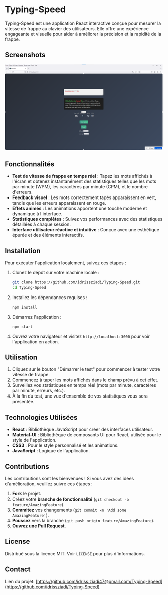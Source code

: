 # Typing-Speed

Typing-Speed est une application React interactive conçue pour mesurer la vitesse de frappe au clavier des utilisateurs. Elle offre une expérience engageante et visuelle pour aider à améliorer la précision et la rapidité de la frappe.
## Screenshots

![Home Screen](./screenshots/image.png)
## Fonctionnalités

- **Test de vitesse de frappe en temps réel** : Tapez les mots affichés à l'écran et obtenez instantanément des statistiques telles que les mots par minute (WPM), les caractères par minute (CPM), et le nombre d'erreurs.
- **Feedback visuel** : Les mots correctement tapés apparaissent en vert, tandis que les erreurs apparaissent en rouge.
- **Effets animés** : Les animations apportent une touche moderne et dynamique à l'interface.
- **Statistiques complètes** : Suivez vos performances avec des statistiques détaillées à chaque session.
- **Interface utilisateur réactive et intuitive** : Conçue avec une esthétique épurée et des éléments interactifs.

## Installation

Pour exécuter l'application localement, suivez ces étapes :

1. Clonez le dépôt sur votre machine locale :

    ```bash
    git clone https://github.com/idrissziadi/Typing-Speed.git
    cd Typing-Speed
    ```

2. Installez les dépendances requises :

    ```bash
    npm install
    ```

3. Démarrez l'application :

    ```bash
    npm start
    ```

4. Ouvrez votre navigateur et visitez `http://localhost:3000` pour voir l'application en action.

## Utilisation

1. Cliquez sur le bouton "Démarrer le test" pour commencer à tester votre vitesse de frappe.
2. Commencez à taper les mots affichés dans le champ prévu à cet effet.
3. Surveillez vos statistiques en temps réel (mots par minute, caractères par minute, erreurs, etc.).
4. À la fin du test, une vue d'ensemble de vos statistiques vous sera présentée.

## Technologies Utilisées

- **React** : Bibliothèque JavaScript pour créer des interfaces utilisateur.
- **Material-UI** : Bibliothèque de composants UI pour React, utilisée pour le style de l'application.
- **CSS3** : Pour le style personnalisé et les animations.
- **JavaScript** : Logique de l'application.

## Contributions

Les contributions sont les bienvenues ! Si vous avez des idées d'amélioration, veuillez suivre ces étapes :

1. **Fork** le projet.
2. Créez votre **branche de fonctionnalité** (`git checkout -b feature/AmazingFeature`).
3. **Commitez** vos changements (`git commit -m 'Add some AmazingFeature'`).
4. **Poussez** vers la branche (`git push origin feature/AmazingFeature`).
5. **Ouvrez une Pull Request**.

## License

Distribué sous la licence MIT. Voir `LICENSE` pour plus d'informations.

## Contact


Lien du projet: [https://github.com/idriss.ziadi47@gmail.com/Typing-Speed](https://github.com/idrissziadi/Typing-Speed)
